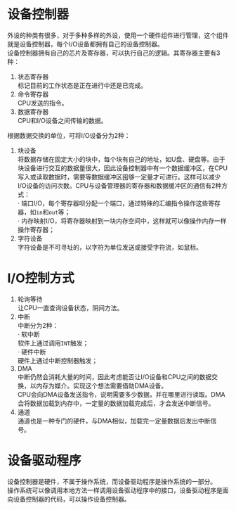 # 设备控制器
外设的种类有很多，对于多种多样的外设，使用一个硬件组件进行管理，这个组件就是设备控制器，每个I/O设备都拥有自己的设备控制器。  
设备控制器拥有自己的芯片及寄存器，可以执行自己的逻辑。其寄存器主要有3种：  
1. 状态寄存器  
标记目前的工作状态是正在进行中还是已完成。  
2. 命令寄存器  
CPU发送的指令。  
3. 数据寄存器  
CPU和I/O设备之间传输的数据。  

根据数据交换的单位，可将I/O设备分为2种：  
1. 块设备  
将数据存储在固定大小的块中，每个块有自己的地址，如U盘、硬盘等。由于块设备进行交互的数据量很大，因此设备控制器中有一个数据缓冲区，在CPU写入或读取数据时，需要等数据缓冲区囤够一定量才可进行。这样可以减少I/O设备的访问次数。CPU与设备管理器的寄存器和数据缓冲区的通信有2种方式：  
· 端口I/O，每个寄存器呗分配一个端口，通过特殊的汇编指令操作这些寄存器，如`in`和`out`等；  
· 内存映射I/O，将寄存器映射到一块内存空间中，这样就可以像操作内存一样操作寄存器；  
2. 字符设备   
字符设备是不可寻址的，以字符为单位发送或接受字符流，如鼠标。  

# I/O控制方式
1. 轮询等待  
让CPU一直查询设备状态，阴间方法。  
2. 中断  
中断分为2种：  
· 软中断  
软件上通过调用`INT`触发；  
· 硬件中断  
硬件上通过中断控制器触发；  
3. DMA  
中断仍然会消耗大量的时间，因此考虑能否让I/O设备和CPU之间的数据交换，以内存为媒介。实现这个想法需要借助DMA设备。  
CPU会向DMA设备发送指令，说明需要多少数据，并在哪里进行读取。DMA会将数据加载到内存中，一定量的数据加载完成后，才会发送中断信号。  
4. 通道  
通道也是一种专门的硬件，与DMA相似，加载完一定量数据后发出中断信号。  

# 设备驱动程序
设备控制器是硬件，不属于操作系统，而设备驱动程序是操作系统的一部分。  
操作系统可以像调用本地方法一样调用设备驱动程序中的接口，设备驱动程序是面向设备控制器的代码，可以操作设备控制器。
